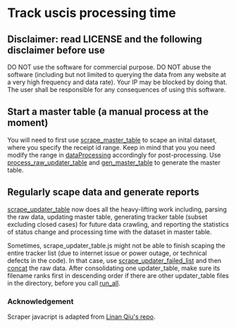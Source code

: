 # Track uscis processing time

## Disclaimer: read LICENSE and the following disclaimer before use
DO NOT use the software for commercial purpose.
DO NOT abuse the software (including but not limited to querying the data from any website at a very high frequency and data rate). Your IP may be blocked by doing that.
The user shall be responsible for any consequences of using this software.


## Start a master table (a manual process at the moment)
You will need to first use [scrape_master_table](./scrape_master_table.js) to scape an inital dataset, where you specify the receipt id range. Keep in mind that you you need modify the range in [dataProcessing](./dataProcessing.py) accordingly for post-processing.
Use [process_raw_updater_table](./process_raw_updater_table.py) and [gen_master_table](./gen_master_table.py) to generate the master table.

## Regularly scape data and generate reports
[scrape_updater_table](./scrape_updater_table.js) now does all the heavy-lifting work including, parsing the raw data, updating master table, generating tracker table (subset excluding closed cases) for future data crawling, and reporting the statistics of status change and processing time with the dataset in master table.

Sometimes, scrape_updater_table.js might not be able to finish scaping the entire tracker list (due to internet issue or power outage, or technical defects in the code). In that case, use [scrape_updater_failed_list](./scrape_updater_failed_list.js) and then [concat](./concat.py) the raw data. After consolidating one updater_table, make sure its filename ranks first in descending order if there are other updater_table files in the directory, before you call [run_all](./run_all).

### Acknowledgement
Scraper javacript is adapted from [Linan Qiu's repo](http://linanqiu.github.io/2016/05/24/OPT-I-765-Processing-Time/).
